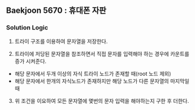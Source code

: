 ## Baekjoon 5670 : 휴대폰 자판

### Solution Logic

1. 트라이 구조를 이용하여 문자열을 저장한다.

2. 트라이에 저당된 문자열을 참조하면서 직접 문자를 입력해야 하는 경우에 카운트를 증가 시켜준다.
 - 해당 문자에서 두개 이상의 자식 트라이 노드가 존재할 때(root 노드 제외)
 - 해당 문자에서 한개의 자식노드가 존재하지만 해당 노드가 다른 문자열의 마지막일 때
 
3. 위 조건을 이요하여 모든 문자열에 몇번의 문자 입력을 해야하는지 구한 후 더한다.

